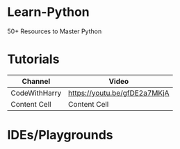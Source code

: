 # Learn-Python
50+ Resources to Master Python

# Tutorials

| Channel  | Video |
| ------------- | ------------- |
| CodeWithHarry  | https://youtu.be/gfDE2a7MKjA  |
| Content Cell  | Content Cell  |

# IDEs/Playgrounds

